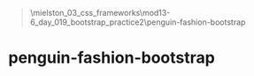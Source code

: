 > \mielston_03_css_frameworks\mod13-6_day_019_bootstrap_practice2\penguin-fashion-bootstrap

# penguin-fashion-bootstrap
